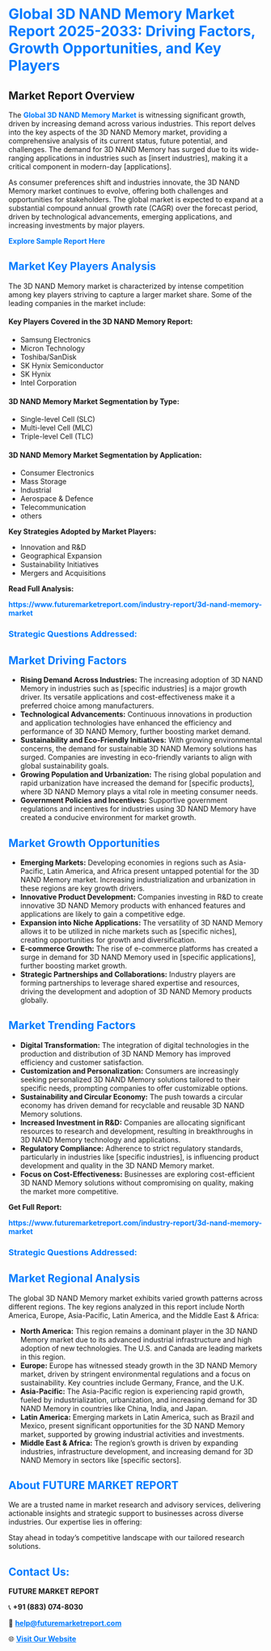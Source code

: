 <h1 style="color: #007BFF;">Global 3D NAND Memory Market Report 2025-2033: Driving Factors, Growth Opportunities, and Key Players</h1>

<section id="overview">
<h2>Market Report Overview</h2>
<p>The <a href="https://www.futuremarketreport.com/industry-report/3d-nand-memory-market" style="color: #007BFF; text-decoration: none;"><strong>Global 3D NAND Memory Market</strong></a> is witnessing significant growth, driven by increasing demand across various industries. This report delves into the key aspects of the 3D NAND Memory market, providing a comprehensive analysis of its current status, future potential, and challenges. The demand for 3D NAND Memory has surged due to its wide-ranging applications in industries such as [insert industries], making it a critical component in modern-day [applications].</p>
<p>As consumer preferences shift and industries innovate, the 3D NAND Memory market continues to evolve, offering both challenges and opportunities for stakeholders. The global market is expected to expand at a substantial compound annual growth rate (CAGR) over the forecast period, driven by technological advancements, emerging applications, and increasing investments by major players.</p>
</section>

<section id="overview">
<p><a href="https://www.futuremarketreport.com/request-sample/reportId=75871" style="color: #007BFF; text-decoration: none;"><strong>Explore Sample Report Here</strong></a></p>
</section>

<section id="key-players">
<h2 style="color: #007BFF;">Market Key Players Analysis</h2>
<p>The 3D NAND Memory market is characterized by intense competition among key players striving to capture a larger market share. Some of the leading companies in the market include:</p>
<h4>Key Players Covered in the 3D NAND Memory Report:</h4>
<ul><li>Samsung Electronics</li><li>Micron Technology</li><li>Toshiba/SanDisk</li><li>SK Hynix Semiconductor</li><li>SK Hynix</li><li>Intel Corporation</li></ul>
<h4>3D NAND Memory Market Segmentation by Type:</h4>
<ul><li>Single-level Cell (SLC)</li><li>Multi-level Cell (MLC)</li><li>Triple-level Cell (TLC)</li></ul>

<h4>3D NAND Memory Market Segmentation by Application:</h4>
<ul><li>Consumer Electronics</li><li>Mass Storage</li><li>Industrial</li><li>Aerospace &amp; Defence</li><li>Telecommunication</li><li>others</li></ul>
<p><strong>Key Strategies Adopted by Market Players:</strong></p>
<ul>
<li>Innovation and R&D</li>
<li>Geographical Expansion</li>
<li>Sustainability Initiatives</li>
<li>Mergers and Acquisitions</li>
</ul>
</section>

<section>
<p><strong>Read Full Analysis: </strong></p><a href="https://www.futuremarketreport.com/industry-report/3d-nand-memory-market" style="color: #007BFF; text-decoration: none;"><strong>https://www.futuremarketreport.com/industry-report/3d-nand-memory-market</strong></a>
<h3 style="color: #007BFF;">Strategic Questions Addressed:</h3>
</section>

<section id="driving-factors">
<h2 style="color: #007BFF;">Market Driving Factors</h2>
<ul>
<li><strong>Rising Demand Across Industries:</strong> The increasing adoption of 3D NAND Memory in industries such as [specific industries] is a major growth driver. Its versatile applications and cost-effectiveness make it a preferred choice among manufacturers.</li>
<li><strong>Technological Advancements:</strong> Continuous innovations in production and application technologies have enhanced the efficiency and performance of 3D NAND Memory, further boosting market demand.</li>
<li><strong>Sustainability and Eco-Friendly Initiatives:</strong> With growing environmental concerns, the demand for sustainable 3D NAND Memory solutions has surged. Companies are investing in eco-friendly variants to align with global sustainability goals.</li>
<li><strong>Growing Population and Urbanization:</strong> The rising global population and rapid urbanization have increased the demand for [specific products], where 3D NAND Memory plays a vital role in meeting consumer needs.</li>
<li><strong>Government Policies and Incentives:</strong> Supportive government regulations and incentives for industries using 3D NAND Memory have created a conducive environment for market growth.</li>
</ul>
</section>

<section id="growth-opportunities">
<h2 style="color: #007BFF;">Market Growth Opportunities</h2>
<ul>
<li><strong>Emerging Markets:</strong> Developing economies in regions such as Asia-Pacific, Latin America, and Africa present untapped potential for the 3D NAND Memory market. Increasing industrialization and urbanization in these regions are key growth drivers.</li>
<li><strong>Innovative Product Development:</strong> Companies investing in R&D to create innovative 3D NAND Memory products with enhanced features and applications are likely to gain a competitive edge.</li>
<li><strong>Expansion into Niche Applications:</strong> The versatility of 3D NAND Memory allows it to be utilized in niche markets such as [specific niches], creating opportunities for growth and diversification.</li>
<li><strong>E-commerce Growth:</strong> The rise of e-commerce platforms has created a surge in demand for 3D NAND Memory used in [specific applications], further boosting market growth.</li>
<li><strong>Strategic Partnerships and Collaborations:</strong> Industry players are forming partnerships to leverage shared expertise and resources, driving the development and adoption of 3D NAND Memory products globally.</li>
</ul>
</section>

<section id="trending-factors">
<h2 style="color: #007BFF;">Market Trending Factors</h2>
<ul>
<li><strong>Digital Transformation:</strong> The integration of digital technologies in the production and distribution of 3D NAND Memory has improved efficiency and customer satisfaction.</li>
<li><strong>Customization and Personalization:</strong> Consumers are increasingly seeking personalized 3D NAND Memory solutions tailored to their specific needs, prompting companies to offer customizable options.</li>
<li><strong>Sustainability and Circular Economy:</strong> The push towards a circular economy has driven demand for recyclable and reusable 3D NAND Memory solutions.</li>
<li><strong>Increased Investment in R&D:</strong> Companies are allocating significant resources to research and development, resulting in breakthroughs in 3D NAND Memory technology and applications.</li>
<li><strong>Regulatory Compliance:</strong> Adherence to strict regulatory standards, particularly in industries like [specific industries], is influencing product development and quality in the 3D NAND Memory market.</li>
<li><strong>Focus on Cost-Effectiveness:</strong> Businesses are exploring cost-efficient 3D NAND Memory solutions without compromising on quality, making the market more competitive.</li>
</ul>
</section>

<section>
<p><strong>Get Full Report: </strong></p><a href="https://www.futuremarketreport.com/industry-report/3d-nand-memory-market" style="color: #007BFF; text-decoration: none;"><strong>https://www.futuremarketreport.com/industry-report/3d-nand-memory-market</strong></a>
<h3 style="color: #007BFF;">Strategic Questions Addressed:</h3>
</section>


<section id="regional-analysis">
<h2 style="color: #007BFF;">Market Regional Analysis</h2>
<p>The global 3D NAND Memory market exhibits varied growth patterns across different regions. The key regions analyzed in this report include North America, Europe, Asia-Pacific, Latin America, and the Middle East & Africa:</p>
<ul>
<li><strong>North America:</strong> This region remains a dominant player in the 3D NAND Memory market due to its advanced industrial infrastructure and high adoption of new technologies. The U.S. and Canada are leading markets in this region.</li>
<li><strong>Europe:</strong> Europe has witnessed steady growth in the 3D NAND Memory market, driven by stringent environmental regulations and a focus on sustainability. Key countries include Germany, France, and the U.K.</li>
<li><strong>Asia-Pacific:</strong> The Asia-Pacific region is experiencing rapid growth, fueled by industrialization, urbanization, and increasing demand for 3D NAND Memory in countries like China, India, and Japan.</li>
<li><strong>Latin America:</strong> Emerging markets in Latin America, such as Brazil and Mexico, present significant opportunities for the 3D NAND Memory market, supported by growing industrial activities and investments.</li>
<li><strong>Middle East & Africa:</strong> The region’s growth is driven by expanding industries, infrastructure development, and increasing demand for 3D NAND Memory in sectors like [specific sectors].</li>
</ul>
</section>

<footer>
<h2 style="color: #007BFF;">About FUTURE MARKET REPORT</h2>
<p>We are a trusted name in market research and advisory services, delivering actionable insights and strategic support to businesses across diverse industries. Our expertise lies in offering:</p>

<p>Stay ahead in today’s competitive landscape with our tailored research solutions.</p>

<h2 style="color: #007BFF;">Contact Us:</h2>
<p><strong>FUTURE MARKET REPORT</strong></p>
<p>📞 <strong>+91 (883) 074-8030</strong></p>
<p>📧 <strong><a href="mailto:help@futuremarketreport.com" style="color: #007BFF;">help@futuremarketreport.com</a></strong></p>
<p>🌐 <strong><a href="https://www.futuremarketreport.com/" style="color: #007BFF;">Visit Our Website</a></strong></p>
</footer>